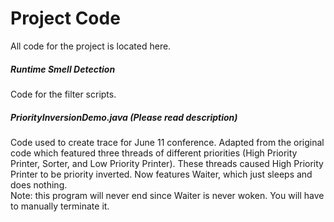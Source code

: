 # Project Code

All code for the project is located here.

##### Runtime Smell Detection
Code for the filter scripts.

##### PriorityInversionDemo.java (Please read description)
Code used to create trace for June 11 conference. Adapted from the original code which featured three threads of different priorities (High Priority Printer, Sorter, and Low Priority Printer). These threads caused High Priority Printer to be priority inverted. Now features Waiter, which just sleeps and does nothing.
<br />Note: this program will never end since Waiter is never woken. You will have to manually terminate it.
